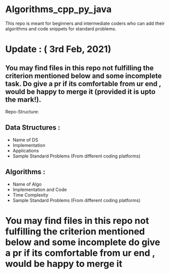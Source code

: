 # Algorithms_cpp_py_java
This repo is meant for beginners and intermediate coders who can add their algorithms and code snippets for standard problems. 

# Update : ( 3rd Feb, 2021)
## You may find files in this repo not fulfilling the criterion mentioned below and some incomplete task. Do give a pr if its comfortable from ur end , would be happy to merge it (provided it is upto the mark!).

Repo-Structure:


## Data Structures :

   * Name of DS
   * Implementation
   * Applications
   * Sample Standard Problems  (From different coding platforms)
  
  
  
  
  
 ## Algorithms :

   * Name of Algo
   * Implementation and Code
   * Time Complexity
   * Sample Standard Problems (From different coding platforms)
 
 
 
# You may find files in this repo not fulfilling the criterion mentioned below and some incomplete do give a pr if its comfortable from ur end , would be happy to merge it
